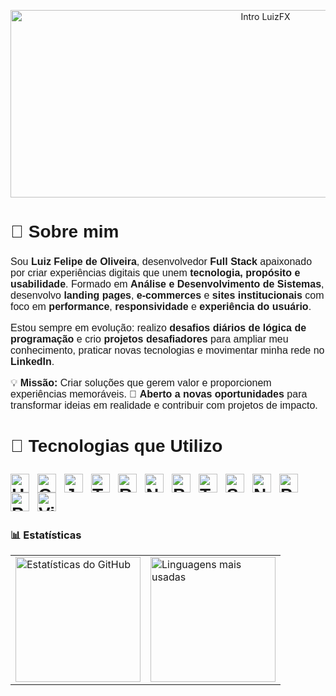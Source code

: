 <p align="center">
  <img 
    src="https://raw.githubusercontent.com/luizfxdev/readme.md1/main/intro.gif" 
    alt="Intro LuizFX" 
    width="800"
    height="300"
  />
</p>

<h2 style="font-family: 'Montserrat', sans-serif; font-size: 28px;">📖 Sobre mim</h2>

<p style="font-family: 'Montserrat', sans-serif; font-size: 16px;">
Sou <strong>Luiz Felipe de Oliveira</strong>, desenvolvedor <strong>Full Stack</strong> apaixonado por criar experiências digitais que unem <strong>tecnologia, propósito e usabilidade</strong>.  
Formado em <strong>Análise e Desenvolvimento de Sistemas</strong>, desenvolvo <strong>landing pages</strong>, <strong>e-commerces</strong> e <strong>sites institucionais</strong> com foco em <strong>performance</strong>, <strong>responsividade</strong> e <strong>experiência do usuário</strong>.
</p>

<p style="font-family: 'Montserrat', sans-serif; font-size: 16px;">
Estou sempre em evolução: realizo <strong>desafios diários de lógica de programação</strong> e crio <strong>projetos desafiadores</strong> para ampliar meu conhecimento, praticar novas tecnologias e movimentar minha rede no <strong>LinkedIn</strong>.
</p>

<p style="font-family: 'Montserrat', sans-serif; font-size: 16px;">
💡 <strong>Missão:</strong> Criar soluções que gerem valor e proporcionem experiências memoráveis.  
🚀 <strong>Aberto a novas oportunidades</strong> para transformar ideias em realidade e contribuir com projetos de impacto.
</p>

<!-- Fonte Montserrat do Google Fonts -->
<link href="https://fonts.googleapis.com/css2?family=Montserrat:wght@400;600&display=swap" rel="stylesheet">

<h2 style="font-family: 'Montserrat', sans-serif; font-size: 28px;">🤖 Tecnologias que Utilizo

<img 
    align="left" 
    alt="HTML"
    title="HTML" 
    width="30px" 
    style="padding-right: 10px;" 
    src="https://cdn.jsdelivr.net/gh/devicons/devicon@latest/icons/html5/html5-original.svg" 
/>
<img 
    align="left" 
    alt="CSS" 
    title="CSS"
    width="30px" 
    style="padding-right: 10px;" 
    src="https://cdn.jsdelivr.net/gh/devicons/devicon@latest/icons/css3/css3-original.svg" 
/>
<img 
    align="left" 
    alt="JavaScript" 
    title="JavaScript"
    width="30px" 
    style="padding-right: 10px;" 
    src="https://cdn.jsdelivr.net/gh/devicons/devicon@latest/icons/javascript/javascript-original.svg" 
/>
<img 
    align="left" 
    alt="TypeScript"
    title="TypeScript" 
    width="30px" 
    style="padding-right: 10px;" 
    src="https://cdn.jsdelivr.net/gh/devicons/devicon@latest/icons/typescript/typescript-original.svg" 
/>
<img 
    align="left" 
    alt="React"
    title="React" 
    width="30px" 
    style="padding-right: 10px;" 
    src="https://cdn.jsdelivr.net/gh/devicons/devicon@latest/icons/react/react-original.svg" 
/>
<img 
    align="left" 
    alt="Next.js" 
    title="Next.js"
    width="30px" 
    style="padding-right: 10px;" 
    src="https://cdn.jsdelivr.net/gh/devicons/devicon@latest/icons/nextjs/nextjs-original.svg" 
/>
<img 
    align="left" 
    alt="Bootstrap"
    title="Bootstrap" 
    width="30px" 
    style="padding-right: 10px;" 
    src="https://cdn.jsdelivr.net/gh/devicons/devicon@latest/icons/bootstrap/bootstrap-original.svg" 
/>
<img 
    align="left" 
    alt="Tailwind" 
    title="Tailwind"
    width="30px" 
    style="padding-right: 10px;" 
    src="https://cdn.jsdelivr.net/gh/devicons/devicon@latest/icons/tailwindcss/tailwindcss-original.svg" 
/>
<img 
    align="left" 
    alt="SASS" 
    title="SASS"
    width="30px" 
    style="padding-right: 10px;" 
    src="https://cdn.jsdelivr.net/gh/devicons/devicon@latest/icons/sass/sass-original.svg" 
/>
<img 
    align="left" 
    alt="Nodejs" 
    title="Nodejs"
    width="30px" 
    style="padding-right: 10px;" 
    src="https://cdn.jsdelivr.net/gh/devicons/devicon@latest/icons/nodejs/nodejs-original-wordmark.svg" 
/>
<img 
    align="left" 
    alt="Prisma" 
    title="Prisma"
    width="30px" 
    style="padding-right: 10px;" 
    src="https://cdn.jsdelivr.net/gh/devicons/devicon@latest/icons/prisma/prisma-original.svg" 
/>
<img 
    align="left" 
    alt="PostegreSQL" 
    title="PostegreSQL"
    width="30px" 
    style="padding-right: 10px;" 
    src="https://cdn.jsdelivr.net/gh/devicons/devicon@latest/icons/postgresql/postgresql-original-wordmark.svg" 
/>
<img 
    align="left" 
    alt="Vite" 
    title="Vite"
    width="30px" 
    style="padding-right: 10px;" 
    src="https://cdn.jsdelivr.net/gh/devicons/devicon@latest/icons/vitejs/vitejs-original.svg" 
/>

<br/>
<br/>

### 📊 Estatísticas
<table align="center">
  <tr>
    <td>
      <img 
        alt="Estatísticas do GitHub" 
        height="200" 
        src="https://github-readme-stats.vercel.app/api?username=luizfxdev&show_icons=true&theme=dark&include_all_commits=true&locale=pt-br" 
      />
    </td>
    <td>
      <img 
        alt="Linguagens mais usadas" 
        height="200" 
        src="https://github-readme-stats.vercel.app/api/top-langs/?username=luizfxdev&theme=dark&layout=compact&custom_title=Tecnologias&langs_count=9" 
      />
    </td>
  </tr>
</table>
